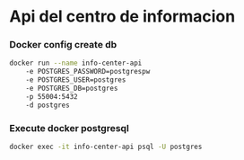 # Api del centro de informacion

### Docker config create db

```bash
docker run --name info-center-api
    -e POSTGRES_PASSWORD=postgrespw
    -e POSTGRES_USER=postgres
    -e POSTGRES_DB=postgres
    -p 55004:5432
    -d postgres
```

### Execute docker postgresql

```bash
docker exec -it info-center-api psql -U postgres
```
